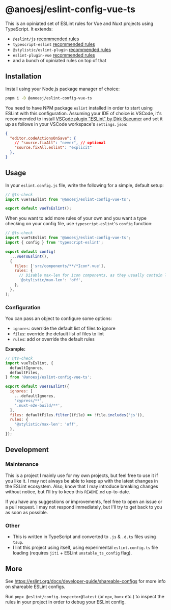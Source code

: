 # @anoesj/eslint-config-vue-ts
This is an opiniated set of ESLint rules for Vue and Nuxt projects using TypeScript. It extends:
- `@eslint/js` [recommended rules](https://eslint.org/docs/latest/use/configure/configuration-files#using-predefined-configurations)
- `typescript-eslint` [recommended rules](https://typescript-eslint.io/users/configs/#recommended)
- `@stylistic/eslint-plugin` [recommended rules](https://eslint.style/guide/config-presets)
- `eslint-plugin-vue` [recommended rules](https://eslint.vuejs.org/rules/#priority-c-recommended-potentially-dangerous-patterns)
- and a bunch of opiniated rules on top of that

## Installation
Install using your Node.js package manager of choice:
```bash
pnpm i -D @anoesj/eslint-config-vue-ts
```

You need to have NPM package `eslint` installed in order to start using ESLint with this configuration. Assuming your IDE of choice is VSCode, it's recommended to install [VSCode plugin "ESLint" by Dirk Baeumer](https://marketplace.visualstudio.com/items?itemName=dbaeumer.vscode-eslint) and set it up as follows in your VSCode workspace's `settings.json`:
```json
{
  "editor.codeActionsOnSave": {
    // "source.fixAll": "never", // optional
    "source.fixAll.eslint": "explicit"
  },
}
```

## Usage
In your `eslint.config.js` file, write the following for a simple, default setup:
```js
// @ts-check
import vueTsEslint from '@anoesj/eslint-config-vue-ts';

export default vueTsEslint();
```

When you want to add more rules of your own and you want a type checking on your config file, use `typescript-eslint`'s `config` function:
```js
// @ts-check
import vueTsEslint from '@anoesj/eslint-config-vue-ts';
import { config } from 'typescript-eslint';

export default config(
  ...vueTsEslint(),
  {
    files: ['src/components/**/*Icon*.vue'],
    rules: {
      // Disable max-len for icon components, as they usually contain long SVG paths
      '@stylistic/max-len': 'off',
    },
  },
);
```

### Configuration
You can pass an object to configure some options:
- `ignores`: override the default list of files to ignore
- `files`: override the default list of files to lint
- `rules`: add or override the default rules

**Example:**
```js
// @ts-check
import vueTsEslint, {
  defaultIgnores,
  defaultFiles,
} from '@anoesj/eslint-config-vue-ts';

export default vueTsEslint({
  ignores: [
    ...defaultIgnores,
    'cypress/**',
    '.nuxt-e2e-build/**',
  ],
  files: defaultFiles.filter((file) => !file.includes('js')),
  rules: {
    '@stylistic/max-len': 'off',
  },
});
```

## Development
### Maintenance
This is a project I mainly use for my own projects, but feel free to use it if you like it. I may not always be able to keep up with the latest changes in the ESLint ecosystem. Also, know that I may introduce breaking changes without notice, but I'll try to keep this `README.md` up-to-date.

If you have any suggestions or improvements, feel free to open an issue or a pull request. I may not respond immediately, but I'll try to get back to you as soon as possible.

### Other
- This is written in TypeScript and converted to `.js` & `.d.ts` files using `tsup`.
- I lint this project using itself, using experimental `eslint.config.ts` file loading (requires `jiti` + ESLint `unstable_ts_config` flag).

## More
See https://eslint.org/docs/developer-guide/shareable-configs for more info on shareable ESLint configs.

Run `pnpx @eslint/config-inspector@latest` (or `npx`, `bunx` etc.) to inspect the rules in your project in order to debug your ESLint config.
